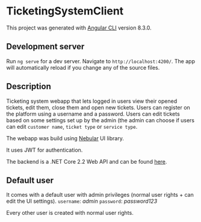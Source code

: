 # TicketingSystemClient

This project was generated with [Angular CLI](https://github.com/angular/angular-cli) version 8.3.0.

## Development server

Run `ng serve` for a dev server. Navigate to `http://localhost:4200/`. The app will automatically reload if you change any of the source files.

## Description

Ticketing system webapp that lets logged in users view their opened tickets, edit them, close them and open new tickets.
Users can register on the platform using a username and a password.
Users can edit tickets based on some settings set up by the admin (the admin can choose if users can edit `customer name`, `ticket type` or `service type`.

The webapp was build using [Nebular](https://akveo.github.io/nebular/) UI library.

It uses JWT for authentication.

The backend is a .NET Core 2.2 Web API and can be found [here](https://github.com/s00190970/Ticketing-System).

## Default user

It comes with a default user with admin privileges (normal user rights + can edit the UI settings).
`username`: *admin*
`password`: *password123*

Every other user is created with normal user rights.
